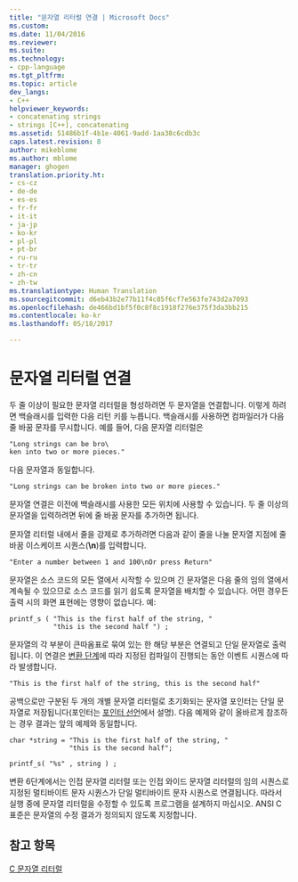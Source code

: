 ```yaml
---
title: "문자열 리터럴 연결 | Microsoft Docs"
ms.custom: 
ms.date: 11/04/2016
ms.reviewer: 
ms.suite: 
ms.technology:
- cpp-language
ms.tgt_pltfrm: 
ms.topic: article
dev_langs:
- C++
helpviewer_keywords:
- concatenating strings
- strings [C++], concatenating
ms.assetid: 51486b1f-4b1e-4061-9add-1aa38c6cdb3c
caps.latest.revision: 8
author: mikeblome
ms.author: mblome
manager: ghogen
translation.priority.ht:
- cs-cz
- de-de
- es-es
- fr-fr
- it-it
- ja-jp
- ko-kr
- pl-pl
- pt-br
- ru-ru
- tr-tr
- zh-cn
- zh-tw
ms.translationtype: Human Translation
ms.sourcegitcommit: d6eb43b2e77b11f4c85f6cf7e563fe743d2a7093
ms.openlocfilehash: de466bd1bf5f0c8f8c1918f276e375f3da3bb215
ms.contentlocale: ko-kr
ms.lasthandoff: 05/18/2017

---
```

# <a name="string-literal-concatenation"></a>문자열 리터럴 연결
두 줄 이상이 필요한 문자열 리터럴을 형성하려면 두 문자열을 연결합니다. 이렇게 하려면 백슬래시를 입력한 다음 리턴 키를 누릅니다. 백슬래시를 사용하면 컴파일러가 다음 줄 바꿈 문자를 무시합니다. 예를 들어, 다음 문자열 리터럴은  
  
```  
"Long strings can be bro\  
ken into two or more pieces."  
```  
  
 다음 문자열과 동일합니다.  
  
```  
"Long strings can be broken into two or more pieces."  
```  
  
 문자열 연결은 이전에 백슬래시를 사용한 모든 위치에 사용할 수 있습니다. 두 줄 이상의 문자열을 입력하려면 뒤에 줄 바꿈 문자를 추가하면 됩니다.  
  
 문자열 리터럴 내에서 줄을 강제로 추가하려면 다음과 같이 줄을 나눌 문자열 지점에 줄 바꿈 이스케이프 시퀀스(**\n**)를 입력합니다.  
  
```  
"Enter a number between 1 and 100\nOr press Return"  
```  
  
 문자열은 소스 코드의 모든 열에서 시작할 수 있으며 긴 문자열은 다음 줄의 임의 열에서 계속될 수 있으므로 소스 코드를 읽기 쉽도록 문자열을 배치할 수 있습니다. 어떤 경우든 출력 시의 화면 표현에는 영향이 없습니다. 예:  
  
```  
printf_s ( "This is the first half of the string, "  
           "this is the second half ") ;  
```  
  
 문자열의 각 부분이 큰따옴표로 묶여 있는 한 해당 부분은 연결되고 단일 문자열로 출력됩니다. 이 연결은 [변환 단계](../preprocessor/phases-of-translation.md)에 따라 지정된 컴파일이 진행되는 동안 이벤트 시퀀스에 따라 발생합니다.  
  
```  
"This is the first half of the string, this is the second half"  
```  
  
 공백으로만 구분된 두 개의 개별 문자열 리터럴로 초기화되는 문자열 포인터는 단일 문자열로 저장됩니다(포인터는 [포인터 선언](../c-language/pointer-declarations.md)에서 설명). 다음 예제와 같이 올바르게 참조하는 경우 결과는 앞의 예제와 동일합니다.  
  
```  
char *string = "This is the first half of the string, "  
               "this is the second half";  
  
printf_s( "%s" , string ) ;  
```  
  
 변환 6단계에서는 인접 문자열 리터럴 또는 인접 와이드 문자열 리터럴의 임의 시퀀스로 지정된 멀티바이트 문자 시퀀스가 단일 멀티바이트 문자 시퀀스로 연결됩니다. 따라서 실행 중에 문자열 리터럴을 수정할 수 있도록 프로그램을 설계하지 마십시오. ANSI C 표준은 문자열의 수정 결과가 정의되지 않도록 지정합니다.  
  
## <a name="see-also"></a>참고 항목  
 [C 문자열 리터럴](../c-language/c-string-literals.md)
